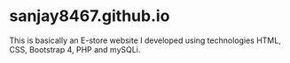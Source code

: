 # sanjay8467.github.io
This is basically an E-store website I developed using technologies HTML, CSS, Bootstrap 4, PHP and mySQLi. 

